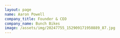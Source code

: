 ```yaml
---
layout: page
name: Aaron Powell
company_title: Founder & CEO
company_name: Bunch Bikes
image: /assets/img/20247755_152909171950889_87.jpg
---
```


